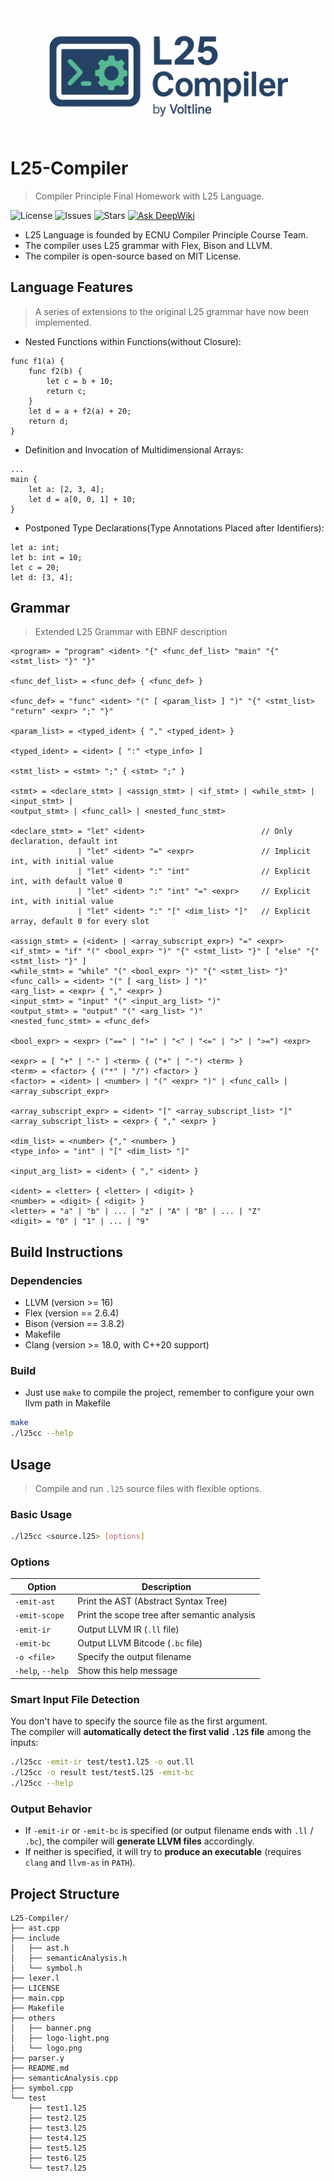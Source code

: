 <div align="center">
  <img src=others/banner.png  alt="">
</div>

# L25-Compiler
> Compiler Principle Final Homework with L25 Language.

![License](https://img.shields.io/github/license/Voltline/L25-Compiler)
![Issues](https://img.shields.io/github/issues/Voltline/L25-Compiler)
![Stars](https://img.shields.io/github/stars/Voltline/L25-Compiler)
[![Ask DeepWiki](https://deepwiki.com/badge.svg)](https://deepwiki.com/Voltline/L25-Compiler)

* L25 Language is founded by ECNU Compiler Principle Course Team.
* The compiler uses L25 grammar with Flex, Bison and LLVM.
* The compiler is open-source based on MIT License.

## Language Features
> A series of extensions to the original L25 grammar have now been implemented.

* Nested Functions within Functions(without Closure):
```L25
func f1(a) {
    func f2(b) {
        let c = b + 10;
        return c;
    }
    let d = a + f2(a) + 20;
    return d;
}
```
* Definition and Invocation of Multidimensional Arrays:
```L25
... 
main {
    let a: [2, 3, 4];
    let d = a[0, 0, 1] + 10;
}
```
* Postponed Type Declarations(Type Annotations Placed after Identifiers):
```L25
let a: int;
let b: int = 10;
let c = 20;
let d: [3, 4];
```

## Grammar
> Extended L25 Grammar with EBNF description
```
<program> = "program" <ident> "{" <func_def_list> "main" "{" <stmt_list> "}" "}"

<func_def_list> = <func_def> { <func_def> }

<func_def> = "func" <ident> "(" [ <param_list> ] ")" "{" <stmt_list> "return" <expr> ";" "}"

<param_list> = <typed_ident> { "," <typed_ident> }

<typed_ident> = <ident> [ ":" <type_info> ]

<stmt_list> = <stmt> ";" { <stmt> ";" }

<stmt> = <declare_stmt> | <assign_stmt> | <if_stmt> | <while_stmt> | <input_stmt> |
<output_stmt> | <func_call> | <nested_func_stmt>

<declare_stmt> = "let" <ident>                          // Only declaration, default int
               | "let" <ident> "=" <expr>               // Implicit int, with initial value
               | "let" <ident> ":" "int"                // Explicit int, with default value 0
               | "let" <ident> ":" "int" "=" <expr>     // Explicit int, with initial value
               | "let" <ident> ":" "[" <dim_list> "]"   // Explicit array, default 0 for every slot

<assign_stmt> = (<ident> | <array_subscript_expr>) "=" <expr>
<if_stmt> = "if" "(" <bool_expr> ")" "{" <stmt_list> "}" [ "else" "{" <stmt_list> "}" ]
<while_stmt> = "while" "(" <bool_expr> ")" "{" <stmt_list> "}"
<func_call> = <ident> "(" [ <arg_list> ] ")"
<arg_list> = <expr> { "," <expr> }
<input_stmt> = "input" "(" <input_arg_list> ")"
<output_stmt> = "output" "(" <arg_list> ")"
<nested_func_stmt> = <func_def>

<bool_expr> = <expr> ("==" | "!=" | "<" | "<=" | ">" | ">=") <expr>

<expr> = [ "+" | "-" ] <term> { ("+" | "-") <term> }
<term> = <factor> { ("*" | "/") <factor> }
<factor> = <ident> | <number> | "(" <expr> ")" | <func_call> | <array_subscript_expr>

<array_subscript_expr> = <ident> "[" <array_subscript_list> "]"
<array_subscript_list> = <expr> { "," <expr> }

<dim_list> = <number> {"," <number> }
<type_info> = "int" | "[" <dim_list> "]"

<input_arg_list> = <ident> { "," <ident> }

<ident> = <letter> { <letter> | <digit> }
<number> = <digit> { <digit> }
<letter> = "a" | "b" | ... | "z" | "A" | "B" | ... | "Z"
<digit> = "0" | "1" | ... | "9"
```

## Build Instructions
### Dependencies
* LLVM (version >= 16)
* Flex (version == 2.6.4)
* Bison (version == 3.8.2)
* Makefile
* Clang (version >= 18.0, with C++20 support)
### Build
* Just use `make` to compile the project, remember to configure your own llvm path in Makefile
```bash
make
./l25cc --help
```

## Usage
> Compile and run `.l25` source files with flexible options.

### Basic Usage
```bash
./l25cc <source.l25> [options]
```
### Options

| Option           | Description                                      |
|------------------|--------------------------------------------------|
| `-emit-ast`      | Print the AST (Abstract Syntax Tree)             |
| `-emit-scope`    | Print the scope tree after semantic analysis     |
| `-emit-ir`       | Output LLVM IR (`.ll` file)                      |
| `-emit-bc`       | Output LLVM Bitcode (`.bc` file)                 |
| `-o <file>`      | Specify the output filename                      |
| `-help`, `--help`| Show this help message                           |

### Smart Input File Detection

You don't have to specify the source file as the first argument.  
The compiler will **automatically detect the first valid `.l25` file** among the inputs:

```bash
./l25cc -emit-ir test/test1.l25 -o out.ll
./l25cc -o result test/test5.l25 -emit-bc
./l25cc --help
```

### Output Behavior

- If `-emit-ir` or `-emit-bc` is specified (or output filename ends with `.ll` / `.bc`), the compiler will **generate LLVM files** accordingly.
- If neither is specified, it will try to **produce an executable** (requires `clang` and `llvm-as` in `PATH`).

## Project Structure
```
L25-Compiler/
├── ast.cpp
├── include
│   ├── ast.h
│   ├── semanticAnalysis.h
│   └── symbol.h
├── lexer.l
├── LICENSE
├── main.cpp
├── Makefile
├── others
│   ├── banner.png
│   ├── logo-light.png
│   └── logo.png
├── parser.y
├── README.md
├── semanticAnalysis.cpp
├── symbol.cpp
└── test
    ├── test1.l25
    ├── test2.l25
    ├── test3.l25
    ├── test4.l25
    ├── test5.l25
    ├── test6.l25
    └── test7.l25
```
